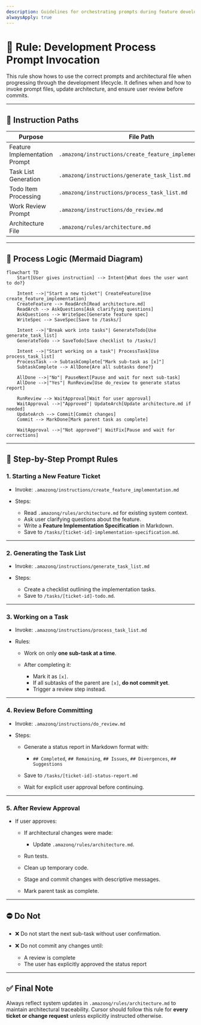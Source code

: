 ```yaml
---
description: Guidelines for orchestrating prompts during feature development
alwaysApply: true
---
```


# 🧠 Rule: Development Process Prompt Invocation

This rule show hows to use the correct prompts and architectural file when progressing through the development lifecycle. It defines when and how to invoke prompt files, update architecture, and ensure user review before commits.

---

## 📁 Instruction Paths

| Purpose                        | File Path                                                   |
|-------------------------------|-------------------------------------------------------------|
| Feature Implementation Prompt | `.amazonq/instructions/create_feature_implementation.md`    |
| Task List Generation          | `.amazonq/instructions/generate_task_list.md`               |
| Todo Item Processing          | `.amazonq/instructions/process_task_list.md`                |
| Work Review Prompt            | `.amazonq/instructions/do_review.md`                        |
| Architecture File             | `.amazonq/rules/architecture.md`                            |

---

## 🔁 Process Logic (Mermaid Diagram)

```mermaid
flowchart TD
    Start[User gives instruction] --> Intent{What does the user want to do?}

    Intent -->|"Start a new ticket"| CreateFeature[Use create_feature_implementation]
    CreateFeature --> ReadArch[Read architecture.md]
    ReadArch --> AskQuestions[Ask clarifying questions]
    AskQuestions --> WriteSpec[Generate feature spec]
    WriteSpec --> SaveSpec[Save to /tasks/]

    Intent -->|"Break work into tasks"| GenerateTodo[Use generate_task_list]
    GenerateTodo --> SaveTodo[Save checklist to /tasks/]

    Intent -->|"Start working on a task"| ProcessTask[Use process_task_list]
    ProcessTask --> SubtaskComplete["Mark sub-task as [x]"]
    SubtaskComplete --> AllDone{Are all subtasks done?}

    AllDone -->|"No"| PauseNext[Pause and wait for next sub-task]
    AllDone -->|"Yes"| RunReview[Use do_review to generate status report]

    RunReview --> WaitApproval[Wait for user approval]
    WaitApproval -->|"Approved"| UpdateArch[Update architecture.md if needed]
    UpdateArch --> Commit[Commit changes]
    Commit --> MarkDone[Mark parent task as complete]

    WaitApproval -->|"Not approved"| WaitFix[Pause and wait for corrections]
```

---

## 🧩 Step-by-Step Prompt Rules

### 1. Starting a New Feature Ticket

* Invoke: `.amazonq/instructions/create_feature_implementation.md`
* Steps:

  * Read `.amazonq/rules/architecture.md` for existing system context.
  * Ask user clarifying questions about the feature.
  * Write a **Feature Implementation Specification** in Markdown.
  * Save to `/tasks/[ticket-id]-implementation-specification.md`.

---

### 2. Generating the Task List

* Invoke: `.amazonq/instructions/generate_task_list.md`
* Steps:

  * Create a checklist outlining the implementation tasks.
  * Save to `/tasks/[ticket-id]-todo.md`.

---

### 3. Working on a Task

* Invoke: `.amazonq/instructions/process_task_list.md`
* Rules:

  * Work on only **one sub-task at a time**.
  * After completing it:

    * Mark it as `[x]`.
    * If all subtasks of the parent are `[x]`, **do not commit yet**.
    * Trigger a review step instead.

---

### 4. Review Before Committing

* Invoke: `.amazonq/instructions/do_review.md`
* Steps:

  * Generate a status report in Markdown format with:

    * `## Completed`, `## Remaining`, `## Issues`, `## Divergences`, `## Suggestions`
  * Save to `/tasks/[ticket-id]-status-report.md`
  * Wait for explicit user approval before continuing.

---

### 5. After Review Approval

* If user approves:

  * If architectural changes were made:

    * Update `.amazonq/rules/architecture.md`.
  * Run tests.
  * Clean up temporary code.
  * Stage and commit changes with descriptive messages.
  * Mark parent task as complete.

---

## ⛔ Do Not

* ❌ Do not start the next sub-task without user confirmation.
* ❌ Do not commit any changes until:

  * A review is complete
  * The user has explicitly approved the status report

---

## ✅ Final Note

Always reflect system updates in `.amazonq/rules/architecture.md` to maintain architectural traceability. Cursor should follow this rule for **every ticket or change request** unless explicitly instructed otherwise.

